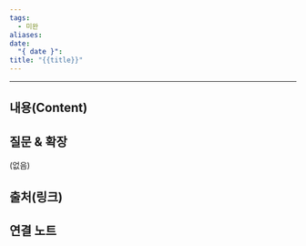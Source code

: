 ```yaml
---
tags:
  - 미완
aliases: 
date:
  "{ date }": 
title: "{{title}}"
---
```

---

## 내용(Content)


## 질문 & 확장

(없음)

## 출처(링크)


## 연결 노트










